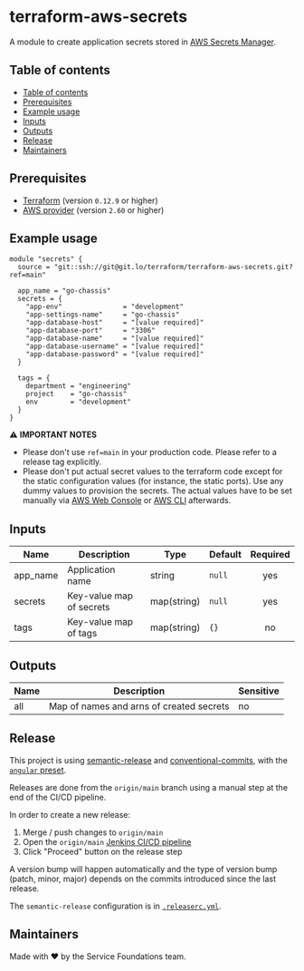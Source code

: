 # terraform-aws-secrets

A module to create application secrets stored in [AWS Secrets Manager](https://aws.amazon.com/secrets-manager/).

## Table of contents

* [Table of contents](#table-of-contents)
* [Prerequisites](#prerequisites)
* [Example usage](#example-usage)
* [Inputs](#inputs)
* [Outputs](#outputs)
* [Release](#release)
* [Maintainers](#maintainers)

## Prerequisites

* [Terraform](https://www.terraform.io/downloads.html) (version `0.12.9` or higher)
* [AWS provider](https://www.terraform.io/docs/providers/aws/) (version `2.60` or higher)

## Example usage

```hcl
module "secrets" {
  source = "git::ssh://git@git.lo/terraform/terraform-aws-secrets.git?ref=main"

  app_name = "go-chassis"
  secrets = {
    "app-env"               = "development"
    "app-settings-name"     = "go-chassis"
    "app-database-host"     = "[value required]"
    "app-database-port"     = "3306"
    "app-database-name"     = "[value required]"
    "app-database-username" = "[value required]"
    "app-database-password" = "[value required]"
  }

  tags = {
    department = "engineering"
    project    = "go-chassis"
    env        = "development"
  }
}
```

>>>
⚠️ **IMPORTANT NOTES**

* Please don't use `ref=main` in your production code. Please refer to a release tag explicitly.
* Please don't put actual secret values to the terraform code except for the static configuration values (for instance, the static ports). Use any dummy values to provision the secrets. The actual values have to be set manually via [AWS Web Console](https://aws.amazon.com/secrets-manager/) or [AWS CLI](https://awscli.amazonaws.com/v2/documentation/api/latest/reference/secretsmanager/index.html) afterwards.
>>>

## Inputs

| Name        | Description              | Type        | Default | Required  |
| ----------- | ------------------------ | ----------- | ------- | :-------: |
| app_name    | Application name         | string      | `null`  | yes       |
| secrets     | Key-value map of secrets | map(string) | `null`  | yes       |
| tags        | Key-value map of tags    | map(string) | `{}`    | no        |

## Outputs

| Name | Description                              | Sensitive |
| ---- | ---------------------------------------- | --------- |
| all  | Map of names and arns of created secrets | no        |

## Release

This project is using [semantic-release](https://semantic-release.gitbook.io/semantic-release/)
and [conventional-commits](https://www.conventionalcommits.org/en/v1.0.0/),
with the [`angular` preset](https://github.com/conventional-changelog/conventional-changelog/tree/master/packages/conventional-changelog-angular).

Releases are done from the `origin/main` branch using a manual step at the end of the CI/CD pipeline.

In order to create a new release:

1. Merge / push changes to `origin/main`
2. Open the `origin/main` [Jenkins CI/CD pipeline](https://jenkins.kube-charlie.lo/blue/organizations/jenkins/Terraform%2Fterraform%252Fterraform-aws-secrets/activity/?branch=main)
3. Click "Proceed" button on the release step

A version bump will happen automatically and the type of version bump
(patch, minor, major) depends on the commits introduced since the last release.

The `semantic-release` configuration is in [`.releaserc.yml`](https://git.lo/terraform/terraform-aws-secrets/blob/main/.releaserc.yml).

## Maintainers

Made with ❤️  by the Service Foundations team.
